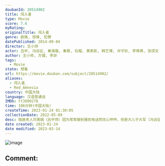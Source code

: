 ```yaml
---
doubanId: 20514902
title: 闯入者
type: Movie
score: 7.6
myRating: 
originalTitle: 闯入者
genre: 剧情, 惊悚, 犯罪
datePublished: 2014-09-04
director: 王小帅
actor: 吕中, 冯远征, 秦海璐, 秦昊, 石榴, 黄素影, 韩艺博, 许守钦, 李苒苒, 张颂文
author: 王小帅, 方镭, 李非
tags:
  - Movie
state: 想看
url: https://movie.douban.com/subject/20514902/
aliases:
  - 闯入者_
  - Red_Amnesia
country: 中国大陆
language: 汉语普通话
IMDb: tt3890278
time: 106分钟(中国大陆)
createTime: 2023-01-24 01:30:05
collectionDate: 2022-05-09
desc: 独居老人邓美娟（吕中饰）因为常常接到骚扰电话而忧心忡忡，但是大儿子大军（冯远征饰）及大儿媳（秦海璐饰）却认为是老人因为丧偶而引发的臆想症。老邓试着跟小儿子小兵（秦昊饰）沟通，却演变成因为看不惯...
date created: 2023-01-24
date modified: 2023-03-14
---
```


![image](p2242132737.jpg)

Comment:
---
